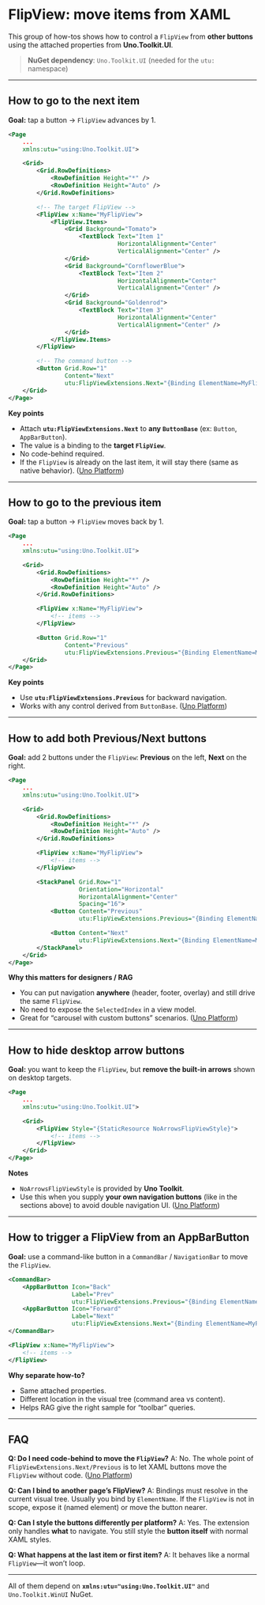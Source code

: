 # FlipView: move items from XAML

This group of how-tos shows how to control a `FlipView` from **other buttons** using the attached properties from **Uno.Toolkit.UI**.

> **NuGet dependency**: `Uno.Toolkit.UI` (needed for the `utu:` namespace)

---

## How to go to the next item

**Goal:** tap a button → `FlipView` advances by 1.

```xml
<Page
    ...
    xmlns:utu="using:Uno.Toolkit.UI">

    <Grid>
        <Grid.RowDefinitions>
            <RowDefinition Height="*" />
            <RowDefinition Height="Auto" />
        </Grid.RowDefinitions>

        <!-- The target FlipView -->
        <FlipView x:Name="MyFlipView">
            <FlipView.Items>
                <Grid Background="Tomato">
                    <TextBlock Text="Item 1"
                               HorizontalAlignment="Center"
                               VerticalAlignment="Center" />
                </Grid>
                <Grid Background="CornflowerBlue">
                    <TextBlock Text="Item 2"
                               HorizontalAlignment="Center"
                               VerticalAlignment="Center" />
                </Grid>
                <Grid Background="Goldenrod">
                    <TextBlock Text="Item 3"
                               HorizontalAlignment="Center"
                               VerticalAlignment="Center" />
                </Grid>
            </FlipView.Items>
        </FlipView>

        <!-- The command button -->
        <Button Grid.Row="1"
                Content="Next"
                utu:FlipViewExtensions.Next="{Binding ElementName=MyFlipView}" />
    </Grid>
</Page>
```

**Key points**

* Attach **`utu:FlipViewExtensions.Next`** to **any `ButtonBase`** (ex: `Button`, `AppBarButton`).
* The value is a binding to the **target `FlipView`**.
* No code-behind required.
* If the `FlipView` is already on the last item, it will stay there (same as native behavior). ([Uno Platform][1])

---

## How to go to the previous item

**Goal:** tap a button → `FlipView` moves back by 1.

```xml
<Page
    ...
    xmlns:utu="using:Uno.Toolkit.UI">

    <Grid>
        <Grid.RowDefinitions>
            <RowDefinition Height="*" />
            <RowDefinition Height="Auto" />
        </Grid.RowDefinitions>

        <FlipView x:Name="MyFlipView">
            <!-- items -->
        </FlipView>

        <Button Grid.Row="1"
                Content="Previous"
                utu:FlipViewExtensions.Previous="{Binding ElementName=MyFlipView}" />
    </Grid>
</Page>
```

**Key points**

* Use **`utu:FlipViewExtensions.Previous`** for backward navigation.
* Works with any control derived from `ButtonBase`. ([Uno Platform][1])

---

## How to add both Previous/Next buttons

**Goal:** add 2 buttons under the `FlipView`: **Previous** on the left, **Next** on the right.

```xml
<Page
    ...
    xmlns:utu="using:Uno.Toolkit.UI">

    <Grid>
        <Grid.RowDefinitions>
            <RowDefinition Height="*" />
            <RowDefinition Height="Auto" />
        </Grid.RowDefinitions>

        <FlipView x:Name="MyFlipView">
            <!-- items -->
        </FlipView>

        <StackPanel Grid.Row="1"
                    Orientation="Horizontal"
                    HorizontalAlignment="Center"
                    Spacing="16">
            <Button Content="Previous"
                    utu:FlipViewExtensions.Previous="{Binding ElementName=MyFlipView}" />

            <Button Content="Next"
                    utu:FlipViewExtensions.Next="{Binding ElementName=MyFlipView}" />
        </StackPanel>
    </Grid>
</Page>
```

**Why this matters for designers / RAG**

* You can put navigation **anywhere** (header, footer, overlay) and still drive the same `FlipView`.
* No need to expose the `SelectedIndex` in a view model.
* Great for “carousel with custom buttons” scenarios. ([Uno Platform][1])

---

## How to hide desktop arrow buttons

**Goal:** you want to keep the `FlipView`, but **remove the built-in arrows** shown on desktop targets.

```xml
<Page
    ...
    xmlns:utu="using:Uno.Toolkit.UI">

    <Grid>
        <FlipView Style="{StaticResource NoArrowsFlipViewStyle}">
            <!-- items -->
        </FlipView>
    </Grid>
</Page>
```

**Notes**

* `NoArrowsFlipViewStyle` is provided by **Uno Toolkit**.
* Use this when you supply **your own navigation buttons** (like in the sections above) to avoid double navigation UI. ([Uno Platform][1])

---

## How to trigger a FlipView from an AppBarButton

**Goal:** use a command-like button in a `CommandBar` / `NavigationBar` to move the `FlipView`.

```xml
<CommandBar>
    <AppBarButton Icon="Back"
                  Label="Prev"
                  utu:FlipViewExtensions.Previous="{Binding ElementName=MyFlipView}" />
    <AppBarButton Icon="Forward"
                  Label="Next"
                  utu:FlipViewExtensions.Next="{Binding ElementName=MyFlipView}" />
</CommandBar>

<FlipView x:Name="MyFlipView">
    <!-- items -->
</FlipView>
```

**Why separate how-to?**

* Same attached properties.
* Different location in the visual tree (command area vs content).
* Helps RAG give the right sample for “toolbar” queries.

---

## FAQ

**Q: Do I need code-behind to move the `FlipView`?**
A: No. The whole point of `FlipViewExtensions.Next/Previous` is to let XAML buttons move the `FlipView` without code. ([Uno Platform][1])

**Q: Can I bind to another page’s FlipView?**
A: Bindings must resolve in the current visual tree. Usually you bind by `ElementName`. If the `FlipView` is not in scope, expose it (named element) or move the button nearer.

**Q: Can I style the buttons differently per platform?**
A: Yes. The extension only handles **what** to navigate. You still style the **button itself** with normal XAML styles.

**Q: What happens at the last item or first item?**
A: It behaves like a normal `FlipView`—it won’t loop.

---

All of them depend on **`xmlns:utu="using:Uno.Toolkit.UI"`** and `Uno.Toolkit.WinUI` NuGet.

[1]: https://platform.uno/docs/articles/external/uno.toolkit.ui/doc/helpers/FlipView-extensions.html?utm_source=chatgpt.com "FlipView Extensions"
